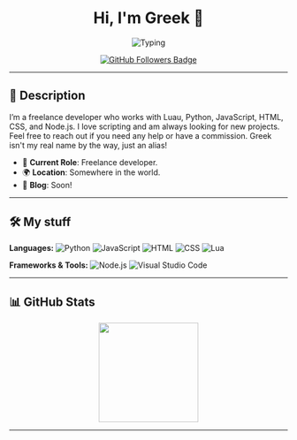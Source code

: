 <h1 align="center">Hi, I'm Greek 👋</h1>

<p align="center">
  <img src="https://readme-typing-svg.herokuapp.com/?font=Poppins&weight=500&color=F7F7F7&center=true&lines=Self+taught+Programmer;Python;HTML;CSS;JavaScript;LuaU" alt="Typing">
</p>

<p align="center">
  <a href="https://github.com/cosponsor">
    <img src="https://img.shields.io/github/followers/cosponsor?label=Follow&style=social" alt="GitHub Followers Badge"/>
  </a>
</p>

---

## 🚀 Description

I’m a freelance developer who works with Luau, Python, JavaScript, HTML, CSS, and Node.js. I love scripting and am always looking for new projects. Feel free to reach out if you need any help or have a commission. Greek isn't my real name by the way, just an alias!

- 💼 **Current Role**: Freelance developer.
- 🌍 **Location**: Somewhere in the world.
- 📝 **Blog**: Soon!

---

## 🛠️ My stuff

**Languages:**
![Python](https://img.shields.io/badge/Python-3776AB?style=flat&logo=python&logoColor=white)
![JavaScript](https://img.shields.io/badge/JavaScript-F7DF1E?style=flat&logo=javascript&logoColor=black)
![HTML](https://img.shields.io/badge/HTML-E34F26?style=flat&logo=html5&logoColor=white)
![CSS](https://img.shields.io/badge/CSS-1572B6?style=flat&logo=css3&logoColor=white)
![Lua](https://img.shields.io/badge/Lua-2C2D72?style=flat&logo=lua&logoColor=white)

**Frameworks & Tools:**
![Node.js](https://img.shields.io/badge/Node.js-339933?style=flat&logo=nodedotjs&logoColor=white)
![Visual Studio Code](https://img.shields.io/badge/Visual%20Studio%20Code-007ACC?style=flat&logo=visual-studio-code&logoColor=white)

---

## 📊 GitHub Stats

<p align="center">
  <img height="180em" src="https://github-readme-stats.vercel.app/api/top-langs/?username=cosponsor&layout=compact&hide_border=true&theme=dark" />
</p>

---
